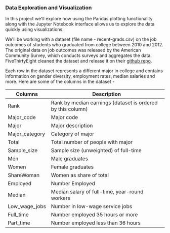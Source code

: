 ### Data Exploration and Visualization
In this project we'll explore how using the Pandas plotting functionality along with the Jupyter Notebook interface allows us to explore the data quickly using visualizations.

We'll be working with a dataset (file name - recent-grads.csv) on the job outcomes of students who graduated from college between 2010 and 2012. The original data on job outcomes was released by the American Community Survey, which conducts surveys and aggregates the data. FiveThirtyEight cleaned the dataset and release it on their [github repo](https://github.com/fivethirtyeight/data/tree/master/college-majors).

Each row in the dataset represents a different major in college and contains information on gender diversity, employment rates, median salaries and more. Here are some of the columns in the dataset - 

| Columns | Description |
| --------|-------------|
| Rank | Rank by median earnings (dataset is ordered by this column) |
| Major_code | Major code |
| Major | Major description |
| Major_category | Category of major |
| Total | Total number of people with major |
| Sample_size | Sample size (unweighted) of full-time |
| Men | Male graduates |
| Women | Female graduates |
| ShareWoman | Women as share of total |
| Employed | Number Employed |
| Median | Median salary of full-time, year-round workers |
| Low_wage_jobs | Number in low-wage service jobs |
| Full_time | Number employed 35 hours or more |
| Part_time | Number employed less than 36 hours |